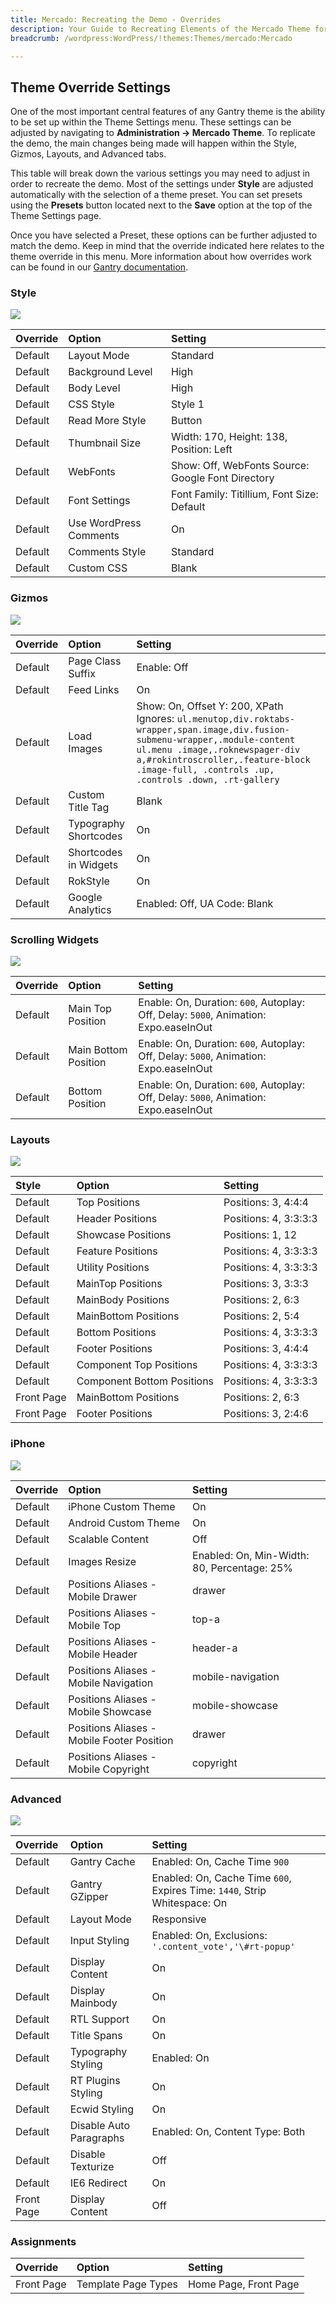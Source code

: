 ```yaml
---
title: Mercado: Recreating the Demo - Overrides
description: Your Guide to Recreating Elements of the Mercado Theme for WordPress
breadcrumb: /wordpress:WordPress/!themes:Themes/mercado:Mercado

---
```


Theme Override Settings
-----
One of the most important central features of any Gantry theme is the ability to be set up within the Theme Settings menu. These settings can be adjusted by navigating to **Administration -> Mercado Theme**. To replicate the demo, the main changes being made will happen within the Style, Gizmos, Layouts, and Advanced tabs.

This table will break down the various settings you may need to adjust in order to recreate the demo. Most of the settings under **Style** are adjusted automatically with the selection of a theme preset. You can set presets using the **Presets** button located next to the **Save** option at the top of the Theme Settings page.

Once you have selected a Preset, these options can be further adjusted to match the demo. Keep in mind that the override indicated here relates to the theme override in this menu. More information about how overrides work can be found in our [Gantry documentation][override].

### Style

![][style]

| Override | Option                 | Setting                                           |  
| :------- | :--------------------- | :------------------------------------------------ |  
| Default  | Layout Mode            | Standard                                          |  
| Default  | Background Level       | High                                              |  
| Default  | Body Level             | High                                              |  
| Default  | CSS Style              | Style 1                                           |  
| Default  | Read More Style        | Button                                            |  
| Default  | Thumbnail Size         | Width: 170, Height: 138, Position: Left           |  
| Default  | WebFonts               | Show: Off, WebFonts Source: Google Font Directory |  
| Default  | Font Settings          | Font Family: Titillium, Font Size: Default        |  
| Default  | Use WordPress Comments | On                                                |  
| Default  | Comments Style         | Standard                                          |  
| Default  | Custom CSS             | Blank                                             |

### Gizmos

![][gizmos]

| Override | Option                | Setting                                                                                                                                                                                                                                                     |  
| :------- | :-------------------- | :---------------------------------------------------------------------------------------------------------------------------------------------------------------------------------------------------------------------------------------------------------- |  
| Default  | Page Class Suffix     | Enable: Off                                                                                                                                                                                                                                                 |  
| Default  | Feed Links            | On                                                                                                                                                                                                                                                          |  
| Default  | Load Images           | Show: On, Offset Y: 200, XPath Ignores: `ul.menutop,div.roktabs-wrapper,span.image,div.fusion-submenu-wrapper,.module-content ul.menu .image,.roknewspager-div a,#rokintroscroller,.feature-block .image-full, .controls .up, .controls .down, .rt-gallery` |  
| Default  | Custom Title Tag      | Blank                                                                                                                                                                                                                                                       |  
| Default  | Typography Shortcodes | On                                                                                                                                                                                                                                                          |  
| Default  | Shortcodes in Widgets | On                                                                                                                                                                                                                                                          |  
| Default  | RokStyle              | On                                                                                                                                                                                                                                                          |  
| Default  | Google Analytics      | Enabled: Off, UA Code: Blank                                                                                                                                                                                                                                |  

### Scrolling Widgets

![][setscrolling]

| Override | Option               | Setting                                                                              |  
| :------- | :------------------- | :----------------------------------------------------------------------------------- |  
| Default  | Main Top Position    | Enable: On, Duration: `600`, Autoplay: Off, Delay: `5000`, Animation: Expo.easeInOut |  
| Default  | Main Bottom Position | Enable: On, Duration: `600`, Autoplay: Off, Delay: `5000`, Animation: Expo.easeInOut |  
| Default  | Bottom Position      | Enable: On, Duration: `600`, Autoplay: Off, Delay: `5000`, Animation: Expo.easeInOut |  

### Layouts

![][layouts]

|   Style    |           Option           |        Setting        |
| :--------- | :------------------------- | :-------------------- |
| Default    | Top Positions              | Positions: 3, 4:4:4   |
| Default    | Header Positions           | Positions: 4, 3:3:3:3 |
| Default    | Showcase Positions         | Positions: 1, 12      |
| Default    | Feature Positions          | Positions: 4, 3:3:3:3 |
| Default    | Utility Positions          | Positions: 4, 3:3:3:3 |
| Default    | MainTop Positions          | Positions: 3, 3:3:3   |
| Default    | MainBody Positions         | Positions: 2, 6:3     |
| Default    | MainBottom Positions       | Positions: 2, 5:4     |
| Default    | Bottom Positions           | Positions: 4, 3:3:3:3 |
| Default    | Footer Positions           | Positions: 3, 4:4:4   |
| Default    | Component Top Positions    | Positions: 4, 3:3:3:3 |
| Default    | Component Bottom Positions | Positions: 4, 3:3:3:3 |
| Front Page | MainBottom Positions       | Positions: 2, 6:3     |
| Front Page | Footer Positions           | Positions: 3, 2:4:6   |


### iPhone

![][mobile]

| Override | Option                                     | Setting                                     |  
| :------- | :----------------------------------------- | :------------------------------------------ |  
| Default  | iPhone Custom Theme                        | On                                          |  
| Default  | Android Custom Theme                       | On                                          |  
| Default  | Scalable Content                           | Off                                         |  
| Default  | Images Resize                              | Enabled: On, Min-Width: 80, Percentage: 25% |  
| Default  | Positions Aliases - Mobile Drawer          | drawer                                      |  
| Default  | Positions Aliases - Mobile Top             | top-a                                       |  
| Default  | Positions Aliases - Mobile Header          | header-a                                    |  
| Default  | Positions Aliases - Mobile Navigation      | mobile-navigation                           |  
| Default  | Positions Aliases - Mobile Showcase        | mobile-showcase                             |  
| Default  | Positions Aliases - Mobile Footer Position | drawer                                      |  
| Default  | Positions Aliases - Mobile Copyright       | copyright                                   |

### Advanced

![][advanced]

| Override   | Option                  | Setting                                                                   |  
| :--------- | :---------------------- | :------------------------------------------------------------------------ |  
| Default    | Gantry Cache            | Enabled: On, Cache Time `900`                                             |  
| Default    | Gantry GZipper          | Enabled: On, Cache Time `600`, Expires Time: `1440`, Strip Whitespace: On |  
| Default    | Layout Mode             | Responsive                                                                |  
| Default    | Input Styling           | Enabled: On, Exclusions: `'.content_vote','\#rt-popup'`                   |  
| Default    | Display Content         | On                                                                        |  
| Default    | Display Mainbody        | On                                                                        |  
| Default    | RTL Support             | On                                                                        |  
| Default    | Title Spans             | On                                                                        |  
| Default    | Typography Styling      | Enabled: On                                                               |  
| Default    | RT Plugins Styling      | On                                                                        |  
| Default    | Ecwid Styling           | On                                                                        |  
| Default    | Disable Auto Paragraphs | Enabled: On, Content Type: Both                                           |  
| Default    | Disable Texturize       | Off                                                                       |  
| Default    | IE6 Redirect            | On                                                                        |  
| Front Page | Display Content         | Off                                                                       |  


### Assignments

| Override    | Option              | Setting               |
| :---------- | :----------         | :----------           |
| Front Page  | Template Page Types | Home Page, Front Page |

[override]: http://docs.gantry.org/gantry4/configure
[advanced]: assets/setadvanced.jpeg
[setscrolling]: assets/setscrolling.jpeg
[layouts]: assets/setlayouts.jpeg
[gizmos]: assets/setgizmos.jpeg
[style]: assets/setstyle.jpeg
[mobile]: assets/setmobile.jpeg
